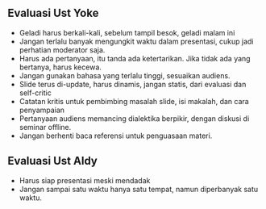 ## Evaluasi Ust Yoke
- Geladi harus berkali-kali, sebelum tampil besok, geladi malam ini
- Jangan terlalu banyak mengungkit waktu dalam presentasi, cukup jadi perhatian moderator saja.
- Harus ada pertanyaan, itu tanda ada ketertarikan. Jika tidak ada yang bertanya, harus kecewa.
- Jangan gunakan bahasa yang terlalu tinggi, sesuaikan audiens.
- Slide terus di-update, harus dinamis, jangan statis, dari evaluasi dan self-critic
- Catatan kritis untuk pembimbing masalah slide, isi makalah, dan cara penyampaian
- Pertanyaan audiens memancing dialektika berpikir, dengan diskusi di seminar offline.
- Jangan berhenti baca referensi untuk penguasaan materi.

## Evaluasi Ust Aldy
- Harus siap presentasi meski mendadak
- Jangan sampai satu waktu hanya satu tempat, namun diperbanyak satu waktu.